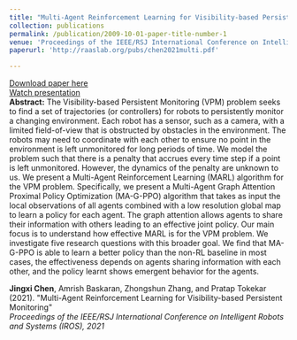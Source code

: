 ```yaml
---
title: "Multi-Agent Reinforcement Learning for Visibility-based Persistent Monitoring"
collection: publications
permalink: /publication/2009-10-01-paper-title-number-1
venue: 'Proceedings of the IEEE/RSJ International Conference on Intelligent Robots and Systems (IROS), 2021. '
paperurl: 'http://raaslab.org/pubs/chen2021multi.pdf'

---
```

[Download paper here](http://raaslab.org/pubs/chen2021multi.pdf) <br />
[Watch presentation](https://www.youtube.com/watch?v=KpRwpBaBrGQ) <br/>
**Abstract:**
The Visibility-based Persistent Monitoring (VPM) problem seeks to find a set of trajectories (or controllers) for robots to persistently monitor a changing environment. Each robot has a sensor, such as a camera, with a limited field-of-view that is obstructed by obstacles in the environment. The robots may need to coordinate with each other to ensure no point in the environment is left unmonitored for long periods of time. We model the problem such that there is a penalty that accrues every time step if a point is left unmonitored. However, the dynamics of the penalty are unknown to us. We present a Multi-Agent Reinforcement Learning (MARL) algorithm for the VPM problem. Specifically, we present a Multi-Agent Graph Attention Proximal Policy Optimization (MA-G-PPO) algorithm that takes as input the local observations of all agents combined with a low resolution global map to learn a policy for each agent. The graph attention allows agents to share their information with others leading to an effective joint policy. Our main focus is to understand how effective MARL is for the VPM problem. We investigate five research questions with this broader goal. We find that MA-G-PPO is able to learn a better policy than the non-RL baseline in most cases, the effectiveness depends on agents sharing information with each other, and the policy learnt shows emergent behavior for the agents.


**Jingxi Chen**, Amrish Baskaran, Zhongshun Zhang, and Pratap Tokekar (2021). &quot;Multi-Agent Reinforcement Learning for Visibility-based Persistent Monitoring&quot; <br /><i>Proceedings of the IEEE/RSJ International Conference on Intelligent Robots and Systems (IROS), 2021</i><br /> 